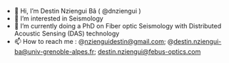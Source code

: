 - 👋 Hi, I’m Destin Nziengui Bâ ( @dnziengui )
- 👀 I’m interested in Seismology
- 🌱 I’m currently doing a PhD on Fiber optic Seismology with Distributed Acoustic Sensing (DAS) technology 
- 📫 How to reach me : @nzienguidestin@gmail.com; @destin.nziengui-ba@univ-grenoble-alpes.fr; destin.nziengui@febus-optics.com

